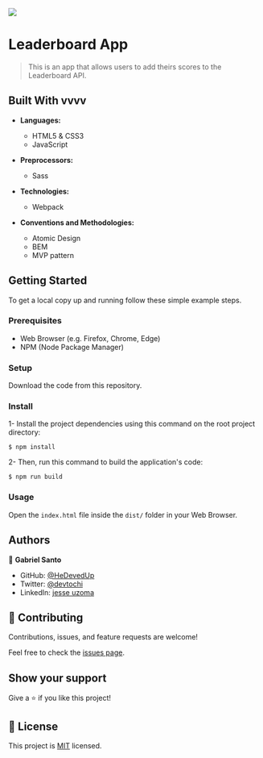 ![](https://img.shields.io/badge/Microverse-blueviolet)

# Leaderboard App

> This is an app that allows users to add theirs scores to the Leaderboard API.

## Built With vvvv

- **Languages:**
  - HTML5 & CSS3
  - JavaScript

- **Preprocessors:**
  - Sass

- **Technologies:**
  - Webpack

- **Conventions and Methodologies:**
  - Atomic Design
  - BEM
  - MVP pattern

## Getting Started

To get a local copy up and running follow these simple example steps.

### Prerequisites

- Web Browser (e.g. Firefox, Chrome, Edge)
- NPM (Node Package Manager)

### Setup

Download the code from this repository.

### Install

1- Install the project dependencies using this command on the root project directory:

```console
$ npm install
```

2- Then, run this command to build the application's code:

```console
$ npm run build
```

### Usage

Open the ``index.html`` file inside the ``dist/`` folder in your Web Browser.

## Authors

👤 **Gabriel Santo**

- GitHub: [@HeDevedUp](https://github.com/HeDeved)
- Twitter: [@devtochi](https://twitter.com/devtochi)
- LinkedIn: [jesse uzoma](https://linkedin.com/in/jesseuzoma/)

## 🤝 Contributing

Contributions, issues, and feature requests are welcome!

Feel free to check the [issues page](../../issues/).

## Show your support

Give a ⭐️ if you like this project!

## 📝 License

This project is [MIT](./MIT.md) licensed.